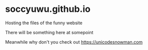# soccyuwu.github.io
Hosting the files of the funny website

There will be something here at somepoint

Meanwhile why don't you check out https://unicodesnowman.com
